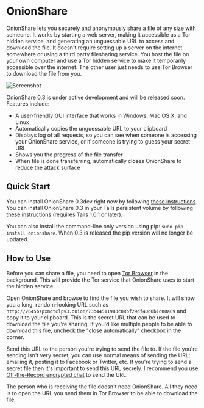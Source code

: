 # OnionShare

OnionShare lets you securely and anonymously share a file of any size with someone. It works by starting a web server, making it accessible as a Tor hidden service, and generating an unguessable URL to access and download the file. It doesn't require setting up a server on the internet somewhere or using a third party filesharing service. You host the file on your own computer and use a Tor hidden service to make it temporarily accessible over the internet. The other user just needs to use Tor Browser to download the file from you.

![Screenshot](/screenshot.png)

OnionShare 0.3 is under active development and will be released soon. Features include:

* A user-friendly GUI interface that works in Windows, Mac OS X, and Linux
* Automatically copies the unguessable URL to your clipboard
* Displays log of all requests, so you can see when someone is accessing your OnionShare service, or if someone is trying to guess your secret URL
* Shows you the progress of the file transfer
* When file is done transferring, automatically closes OnionShare to reduce the attack surface

## Quick Start

You can install OnionShare 0.3dev right now by following [these instructions](/BUILD.md). You can install OnionShare 0.3 in your Tails persistent volume by following [these instructions](/tails/README.md) (requires Tails 1.0.1 or later).

You can also install the command-line only version using pip: `sudo pip install onionshare`. When 0.3 is released the pip version will no longer be updated.

## How to Use

Before you can share a file, you need to open [Tor Browser](https://www.torproject.org/) in the background. This will provide the Tor service that OnionShare uses to start the hidden service.

Open OnionShare and browse to find the file you wish to share. It will show you a long, random-looking URL such as `http://v645bzpxmdtclpv3.onion/73b44511983c08bf29df40d0b1d00a69` and copy it to your clipboard. This is the secret URL that can be used to download the file you're sharing. If you'd like multiple people to be able to download this file, uncheck the "close automatically" checkbox in the corner.

Send this URL to the person you're trying to send the file to. If the file you're sending isn't very secret, you can use normal means of sending the URL: emailing it, posting it to Facebook or Twitter, etc. If you're trying to send a secret file then it's important to send this URL secrely. I recommend you use [Off-the-Record encrypted chat](https://pressfreedomfoundation.org/encryption-works#otr) to send the URL.

The person who is receiving the file doesn't need OnionShare. All they need is to open the URL you send them in Tor Browser to be able to download the file.
